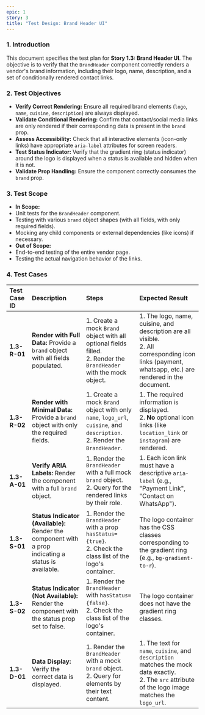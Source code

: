 ```yaml
---
epic: 1
story: 3
title: "Test Design: Brand Header UI"
---
```


### 1. Introduction

This document specifies the test plan for **Story 1.3: Brand Header UI**. The objective is to verify that the `BrandHeader` component correctly renders a vendor's brand information, including their logo, name, description, and a set of conditionally rendered contact links.

### 2. Test Objectives

*   **Verify Correct Rendering:** Ensure all required brand elements (`logo`, `name`, `cuisine`, `description`) are always displayed.
*   **Validate Conditional Rendering:** Confirm that contact/social media links are only rendered if their corresponding data is present in the `brand` prop.
*   **Assess Accessibility:** Check that all interactive elements (icon-only links) have appropriate `aria-label` attributes for screen readers.
*   **Test Status Indicator:** Verify that the gradient ring (status indicator) around the logo is displayed when a status is available and hidden when it is not.
*   **Validate Prop Handling:** Ensure the component correctly consumes the `brand` prop.

### 3. Test Scope

*   **In Scope:**
  *   Unit tests for the `BrandHeader` component.
  *   Testing with various `brand` object shapes (with all fields, with only required fields).
  *   Mocking any child components or external dependencies (like icons) if necessary.
*   **Out of Scope:**
  *   End-to-end testing of the entire vendor page.
  *   Testing the actual navigation behavior of the links.

### 4. Test Cases

| Test Case ID | Description | Steps | Expected Result |
| :--- | :--- | :--- | :--- |
| **1.3-R-01** | **Render with Full Data:** Provide a `brand` object with all fields populated. | 1. Create a mock `Brand` object with all optional fields filled. <br> 2. Render the `BrandHeader` with the mock object. | 1. The logo, name, cuisine, and description are all visible. <br> 2. All corresponding icon links (payment, whatsapp, etc.) are rendered in the document. |
| **1.3-R-02** | **Render with Minimal Data:** Provide a `brand` object with only the required fields. | 1. Create a mock `Brand` object with only `name`, `logo_url`, `cuisine`, and `description`. <br> 2. Render the `BrandHeader`. | 1. The required information is displayed. <br> 2. **No** optional icon links (like `location_link` or `instagram`) are rendered. |
| **1.3-A-01** | **Verify ARIA Labels:** Render the component with a full `brand` object. | 1. Render the `BrandHeader` with a full mock `brand` object. <br> 2. Query for the rendered links by their role. | 1. Each icon link must have a descriptive `aria-label` (e.g., "Payment Link", "Contact on WhatsApp"). |
| **1.3-S-01** | **Status Indicator (Available):** Render the component with a prop indicating a status is available. | 1. Render the `BrandHeader` with a prop `hasStatus={true}`. <br> 2. Check the class list of the logo's container. | The logo container has the CSS classes corresponding to the gradient ring (e.g., `bg-gradient-to-r`). |
| **1.3-S-02** | **Status Indicator (Not Available):** Render the component with the status prop set to false. | 1. Render the `BrandHeader` with `hasStatus={false}`. <br> 2. Check the class list of the logo's container. | The logo container does not have the gradient ring classes. |
| **1.3-D-01** | **Data Display:** Verify the correct data is displayed. | 1. Render the `BrandHeader` with a mock `brand` object. <br> 2. Query for elements by their text content. | 1. The text for `name`, `cuisine`, and `description` matches the mock data exactly. <br> 2. The `src` attribute of the logo image matches the `logo_url`. |